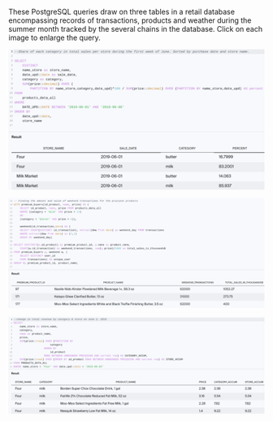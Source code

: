 ﻿These PostgreSQL queries draw on three tables in a retail database encompassing records of transactions, products and weather during the summer month tracked by the several chains in the database. Click on each image to enlarge the query.

[](https://github.com/daiichigo/Analytics/blob/main/assets/Avg_week_transact.png)

![](https://github.com/daiichigo/Analytics/blob/main/assets/categsales_share_bystore_date.png)

![](https://github.com/daiichigo/Analytics/blob/main/assets/amt_value_wkend_premium_.jpg)

![](https://github.com/daiichigo/Analytics/blob/main/assets/changein_totrev_bystore_categ.png)

[](https://github.com/daiichigo/Analytics/blob/main/assets/transactbystore_categ.png)

[](https://github.com/daiichigo/Analytics/blob/main/assets/purchaseby_totprice_prodamt_pertransact.png)   


